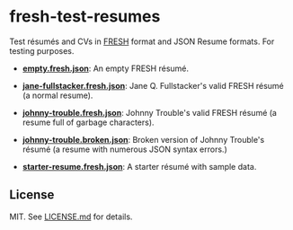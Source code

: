 fresh-test-resumes
==================
Test résumés and CVs in [FRESH][f] format and JSON Resume formats. For testing
purposes.

- [**empty.fresh.json**][e]: An empty FRESH résumé.

- [**jane-fullstacker.fresh.json**][jq]: Jane Q. Fullstacker's valid FRESH
résumé (a normal resume).

- [**johnny-trouble.fresh.json**][jt]: Johnny Trouble's valid FRESH résumé (a
resume full of garbage characters).

- [**johnny-trouble.broken.json**][jtb]: Broken version of Johnny Trouble's
résumé (a resume with numerous JSON syntax errors.)

- [**starter-resume.fresh.json**][s]: A starter résumé with sample data.

## License

MIT. See [LICENSE.md][lic] for details.

[e]: src/fresh/empty.fresh.json
[jq]: src/fresh/jane-fullstacker.fresh.json
[jt]: src/fresh/johnny-trouble.fresh.json
[jtb]: src/fresh/johnny-trouble.broken.fresh.json
[lic]: https://github.com/fluentdesk/fresh-test-resumes/blob/master/LICENSE.md
[f]: https://github.com/fluentdesk/FRESCA
[s]: src/fresh/starter-resume.fresh.json

